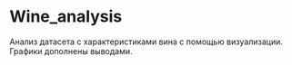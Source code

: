 # Wine_analysis
Анализ датасета с характеристиками вина с помощью визуализации.
Графики дополнены выводами.
